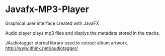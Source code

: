 # Javafx-MP3-Player
Graphical user interface created with JavaFX

Audio player plays mp3 files and displys the metadata stored in the tracks.

JAudiotagger eternal library used to extract album artwork. 
http://www.jthink.net/jaudiotagger/

